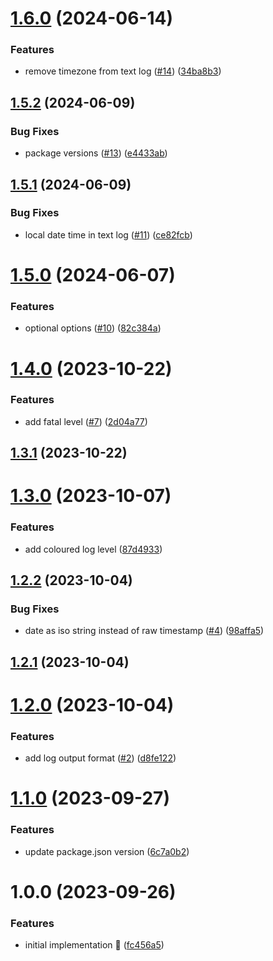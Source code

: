 # [1.6.0](https://github.com/rpidanny/quill/compare/quill-v1.5.2...quill-v1.6.0) (2024-06-14)

### Features

- remove timezone from text log ([#14](https://github.com/rpidanny/quill/issues/14)) ([34ba8b3](https://github.com/rpidanny/quill/commit/34ba8b32dc76a6c43b576fa0b883ffe28ca40285))

## [1.5.2](https://github.com/rpidanny/quill/compare/quill-v1.5.1...quill-v1.5.2) (2024-06-09)

### Bug Fixes

- package versions ([#13](https://github.com/rpidanny/quill/issues/13)) ([e4433ab](https://github.com/rpidanny/quill/commit/e4433abb3939ad90feb863db0b361f6e0a6aeaa0))

## [1.5.1](https://github.com/rpidanny/quill/compare/quill-v1.5.0...quill-v1.5.1) (2024-06-09)

### Bug Fixes

- local date time in text log ([#11](https://github.com/rpidanny/quill/issues/11)) ([ce82fcb](https://github.com/rpidanny/quill/commit/ce82fcbe0d071f193de62229fa21072ef5c01dfc))

# [1.5.0](https://github.com/rpidanny/quill/compare/quill-v1.4.0...quill-v1.5.0) (2024-06-07)

### Features

- optional options ([#10](https://github.com/rpidanny/quill/issues/10)) ([82c384a](https://github.com/rpidanny/quill/commit/82c384af52daa4525440da92c05a977679f963f8))

# [1.4.0](https://github.com/rpidanny/quill/compare/quill-v1.3.1...quill-v1.4.0) (2023-10-22)

### Features

- add fatal level ([#7](https://github.com/rpidanny/quill/issues/7)) ([2d04a77](https://github.com/rpidanny/quill/commit/2d04a7735a7e9891408a1b12610205bc45796f68))

## [1.3.1](https://github.com/rpidanny/quill/compare/quill-v1.3.0...quill-v1.3.1) (2023-10-22)

# [1.3.0](https://github.com/rpidanny/quill/compare/quill-v1.2.2...quill-v1.3.0) (2023-10-07)

### Features

- add coloured log level ([87d4933](https://github.com/rpidanny/quill/commit/87d4933975ebf03a856cc41300b6be4e690eb8a7))

## [1.2.2](https://github.com/rpidanny/quill/compare/quill-v1.2.1...quill-v1.2.2) (2023-10-04)

### Bug Fixes

- date as iso string instead of raw timestamp ([#4](https://github.com/rpidanny/quill/issues/4)) ([98affa5](https://github.com/rpidanny/quill/commit/98affa54a92fb804e6f5ef27735471d07e0f9153))

## [1.2.1](https://github.com/rpidanny/quill/compare/quill-v1.2.0...quill-v1.2.1) (2023-10-04)

# [1.2.0](https://github.com/rpidanny/quill/compare/quill-v1.1.0...quill-v1.2.0) (2023-10-04)

### Features

- add log output format ([#2](https://github.com/rpidanny/quill/issues/2)) ([d8fe122](https://github.com/rpidanny/quill/commit/d8fe12267f2329d7805af79df7044eeebc58ee44))

# [1.1.0](https://github.com/rpidanny/quill/compare/quill-v1.0.0...quill-v1.1.0) (2023-09-27)

### Features

- update package.json version ([6c7a0b2](https://github.com/rpidanny/quill/commit/6c7a0b25b83fea22624dd4c156d3f073189827ef))

# 1.0.0 (2023-09-26)

### Features

- initial implementation 🚀 ([fc456a5](https://github.com/rpidanny/quill/commit/fc456a57133450dcebe5ea1518163cc953eee9c4))
